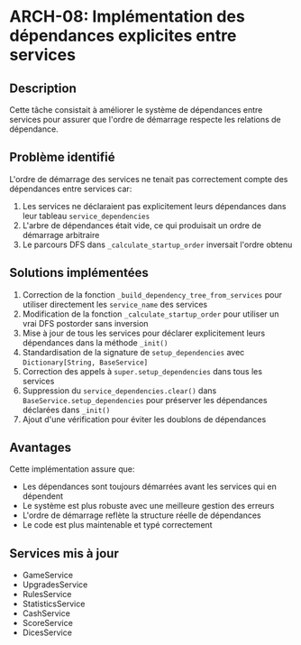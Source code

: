 # ARCH-08: Implémentation des dépendances explicites entre services

## Description
Cette tâche consistait à améliorer le système de dépendances entre services pour assurer que l'ordre de démarrage respecte les relations de dépendance.

## Problème identifié
L'ordre de démarrage des services ne tenait pas correctement compte des dépendances entre services car:
1. Les services ne déclaraient pas explicitement leurs dépendances dans leur tableau `service_dependencies`
2. L'arbre de dépendances était vide, ce qui produisait un ordre de démarrage arbitraire
3. Le parcours DFS dans `_calculate_startup_order` inversait l'ordre obtenu

## Solutions implémentées
1. Correction de la fonction `_build_dependency_tree_from_services` pour utiliser directement les `service_name` des services
2. Modification de la fonction `_calculate_startup_order` pour utiliser un vrai DFS postorder sans inversion
3. Mise à jour de tous les services pour déclarer explicitement leurs dépendances dans la méthode `_init()`
4. Standardisation de la signature de `setup_dependencies` avec `Dictionary[String, BaseService]`
5. Correction des appels à `super.setup_dependencies` dans tous les services
6. Suppression du `service_dependencies.clear()` dans `BaseService.setup_dependencies` pour préserver les dépendances déclarées dans `_init()`
7. Ajout d'une vérification pour éviter les doublons de dépendances

## Avantages
Cette implémentation assure que:
- Les dépendances sont toujours démarrées avant les services qui en dépendent
- Le système est plus robuste avec une meilleure gestion des erreurs
- L'ordre de démarrage reflète la structure réelle de dépendances
- Le code est plus maintenable et typé correctement

## Services mis à jour
- GameService
- UpgradesService
- RulesService
- StatisticsService
- CashService
- ScoreService
- DicesService
